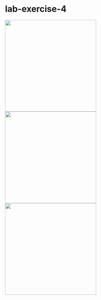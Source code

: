 # lab-exercise-4
<img width="300" src = "LAB4/Two.activity.challenge/twoactivitychallenge.gif"/>
<img width="300" src = "LAB4/Two.activities/twoactivity.gif"/>
<img width="300" src = "LAB4/Two.activity/twoactivitieschallenge.gif"/>
